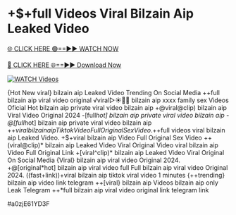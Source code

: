 # +$+full Videos Viral Bilzain Aip Leaked Video

[🌐 CLICK HERE 🟢==►► WATCH NOW](https://gitload.pages.dev/)

[🔴 CLICK HERE 🌐==►► Download Now](https://gitload.pages.dev/)

[![WATCH Videos](https://i.imgur.com/dJHk4Zq.gif)](https://gitload.pages.dev/)


























{Hot New viral} bilzain aip Leaked Video Trending On Social Media ++full bilzain aip viral video original
️√viral▷☀️👄💥 bilzain aip xxxx family sex Videos Oficial
Hot bilzain aip private viral video bilzain aip
+@viral@clip) bilzain aip Viral Video Original 2024
-[full*hot] bilzain aip private viral video bilzain aip
-@[full*hot] bilzain aip private viral video bilzain aip
+$+viral bilzain aip Tiktok Video Full Original Sex Video.
+$+full videos viral bilzain aip Leaked Video. +$+viral bilzain aip Video Full Original Sex Video ++(viral@clip)* bilzain aip Leaked Video Viral Original Video
viral bilzain aip Video Full Original Link
+[viral^clip)* bilzain aip Leaked Video Viral Original On Social Media
{Viral} bilzain aip viral video Original 2024. +@[original*hot] bilzain aip viral video full
Full bilzain aip viral video Original 2024. ((fast+link))+viral bilzain aip tiktok viral video 1 minutes {++trending} bilzain aip video link telegram
++[viral} bilzain aip Videos bilzain aip only Leak Telegram
++*full bilzain aip viral video original link telegram link


#a0zjE61YD3F
